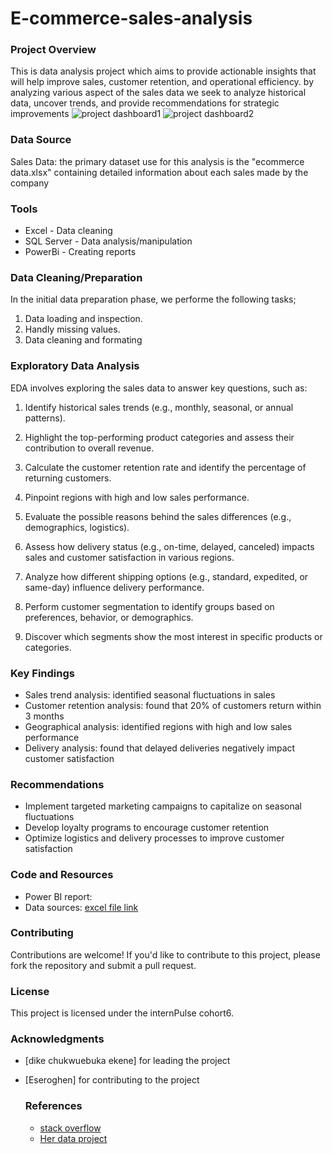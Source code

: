 # E-commerce-sales-analysis
### Project Overview

This is data analysis project which aims to provide actionable insights that will help improve sales, customer retention,
and operational efficiency. by analyzing various aspect of the sales data we seek to analyze historical data, uncover trends, and provide recommendations for strategic improvements
![project dashboard1](https://github.com/user-attachments/assets/64a67667-ea22-4097-884e-792e49fa310f)
![project dashboard2](https://github.com/user-attachments/assets/12ced1ab-88d9-4ac7-ba79-7c67afe82ac4)

### Data Source 

Sales Data: the primary dataset use for this analysis is the "ecommerce data.xlsx" containing detailed information about each sales made by the company

### Tools 

- Excel - Data cleaning
- SQL Server - Data analysis/manipulation
- PowerBi - Creating reports

### Data Cleaning/Preparation

In the initial data preparation phase, we performe the following tasks;
 1. Data loading and inspection.
 2. Handly missing values.
 3. Data cleaning and formating

### Exploratory Data Analysis
EDA involves exploring the sales data to answer key questions, such as:

1. Identify historical sales trends (e.g., monthly, seasonal, or annual patterns).
   
2. Highlight the top-performing product categories and assess their contribution to overall revenue.
 
3. Calculate the customer retention rate and identify the percentage of returning customers.
 
4. Pinpoint regions with high and low sales performance.
 
5. Evaluate the possible reasons behind the sales differences (e.g., demographics, logistics).
    
6. Assess how delivery status (e.g., on-time, delayed, canceled) impacts sales and customer satisfaction in various regions.
 
7. Analyze how different shipping options (e.g., standard, expedited, or same-day) influence delivery performance.
 
8. Perform customer segmentation to identify groups based on preferences, behavior, or demographics.
  
9. Discover which segments show the most interest in specific products or categories.


### Key Findings

- Sales trend analysis: identified seasonal fluctuations in sales
- Customer retention analysis: found that 20% of customers return within 3 months
- Geographical analysis: identified regions with high and low sales performance
- Delivery analysis: found that delayed deliveries negatively impact customer satisfaction

### Recommendations

- Implement targeted marketing campaigns to capitalize on seasonal fluctuations
- Develop loyalty programs to encourage customer retention
- Optimize logistics and delivery processes to improve customer satisfaction

### Code and Resources

- Power BI report:
- Data sources: [excel file link](https://1drv.ms/x/c/47afce29a43ca21e/EfH7ZQQ4UK5PuDEQT_PDi_IBsahP01jBpwzLV0okn-UK1A)

### Contributing

Contributions are welcome! If you'd like to contribute to this project, please fork the repository and submit a pull request.

### License

This project is licensed under the internPulse cohort6.

### Acknowledgments

- [dike chukwuebuka ekene] for leading the project
- [Eseroghen] for contributing to the project

  ### References
  - [stack overflow](https://stack.com)
  - [Her data project](https://youtu.be/0N9xekdKCwk)



  

